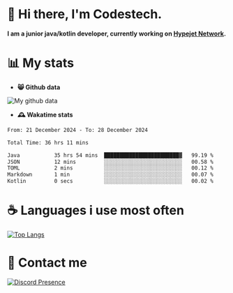 # 👋 Hi there, I'm Codestech.
**I am a junior java/kotlin developer, currently working on [Hypejet Network](https://github.com/Hypejet).**

# 📊 My stats
- **😸 Github data**

![My github data](https://github-readme-stats.vercel.app/api?username=Codestech1&count_private=true&include_all_commits=true&theme=codeSTACKr)

- **🕰️ Wakatime stats**
<!--START_SECTION:waka-->

```txt
From: 21 December 2024 - To: 28 December 2024

Total Time: 36 hrs 11 mins

Java           35 hrs 54 mins  ████████████████████████▓   99.19 %
JSON           12 mins         ░░░░░░░░░░░░░░░░░░░░░░░░░   00.58 %
TOML           2 mins          ░░░░░░░░░░░░░░░░░░░░░░░░░   00.12 %
Markdown       1 min           ░░░░░░░░░░░░░░░░░░░░░░░░░   00.07 %
Kotlin         0 secs          ░░░░░░░░░░░░░░░░░░░░░░░░░   00.02 %
```

<!--END_SECTION:waka-->

# ☕ Languages i use most often
[![Top Langs](https://github-readme-stats.vercel.app/api/top-langs/?username=Codestech1&layout=compact&langs_count=8&exclude_repo=window5000.github.io&theme=codeSTACKr)](https://github.com/anuraghazra/github-readme-stats)

# 💬 Contact me
[![Discord Presence](https://lanyard.cnrad.dev/api/650718742157852740)](https://discord.com/users/650718742157852740)
</br>
